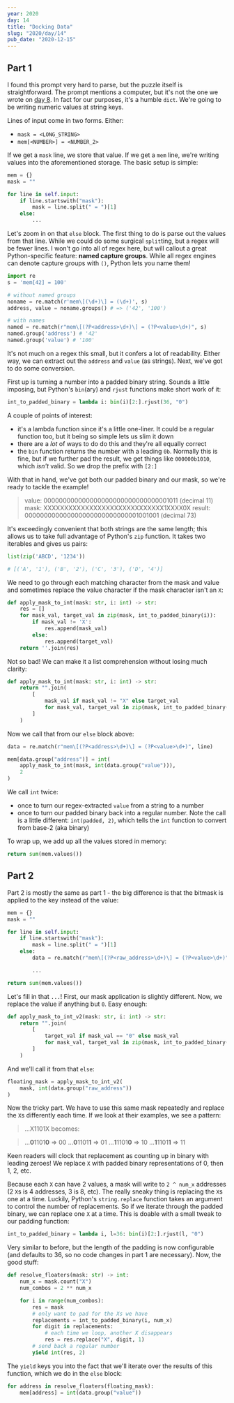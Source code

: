 ```yaml
---
year: 2020
day: 14
title: "Docking Data"
slug: "2020/day/14"
pub_date: "2020-12-15"
---
```


## Part 1

I found this prompt very hard to parse, but the puzzle itself is straightforward. The prompt mentions a computer, but it's not the one we wrote on [day 8](https://github.com/xavdid/advent-of-code/tree/main/solutions/2020/day_08). In fact for our purposes, it's a humble `dict`. We're going to be writing numeric values at string keys.

Lines of input come in two forms. Either:

- `mask = <LONG_STRING>`
- `mem[<NUMBER>] = <NUMBER_2>`

If we get a `mask` line, we store that value. If we get a `mem` line, we're writing values into the aforementioned storage. The basic setup is simple:

```py
mem = {}
mask = ""

for line in self.input:
    if line.startswith("mask"):
        mask = line.split(" = ")[1]
    else:
        ...
```

Let's zoom in on that `else` block. The first thing to do is parse out the values from that line. While we could do some surgical `split`ting, but a regex will be fewer lines. I won't go into all of regex here, but will callout a great Python-specific feature: **named capture groups**. While all regex engines can denote capture groups with `()`, Python lets you name them!

```py
import re
s = 'mem[42] = 100'

# without named groups
noname = re.match(r'mem\[(\d+)\] = (\d+)', s)
address, value = noname.groups() # => ('42', '100')

# with names
named = re.match(r"mem\[(?P<address>\d+)\] = (?P<value>\d+)", s)
named.group('address') # '42'
named.group('value') # '100'
```

It's not much on a regex this small, but it confers a lot of readability. Either way, we can extract out the `address` and `value` (as strings). Next, we've got to do some conversion.

First up is turning a number into a padded binary string. Sounds a little imposing, but Python's `bin`(ary) and `rjust` functions make short work of it:

```py
int_to_padded_binary = lambda i: bin(i)[2:].rjust(36, "0")
```

A couple of points of interest:

- it's a lambda function since it's a little one-liner. It could be a regular function too, but it being so simple lets us slim it down
- there are a _lot_ of ways to do do this and they're all equally correct
- the `bin` function returns the number with a leading `0b`. Normally this is fine, but if we further pad the result, we get things like `000000b1010`, which _isn't_ valid. So we drop the prefix with `[2:]`

With that in hand, we've got both our padded binary and our mask, so we're ready to tackle the example!

> value: 000000000000000000000000000000001011 (decimal 11)
> mask: XXXXXXXXXXXXXXXXXXXXXXXXXXXXX1XXXX0X
> result: 000000000000000000000000000001001001 (decimal 73)

It's exceedingly convenient that both strings are the same length; this allows us to take full advantage of Python's `zip` function. It takes two iterables and gives us pairs:

```py
list(zip('ABCD', '1234'))

# [('A', '1'), ('B', '2'), ('C', '3'), ('D', '4')]
```

We need to go through each matching character from the mask and value and sometimes replace the value character if the mask character isn't an `X`:

```py
def apply_mask_to_int(mask: str, i: int) -> str:
    res = []
    for mask_val, target_val in zip(mask, int_to_padded_binary(i)):
        if mask_val != 'X':
            res.append(mask_val)
        else:
            res.append(target_val)
    return ''.join(res)
```

Not so bad! We can make it a list comprehension without losing much clarity:

```py
def apply_mask_to_int(mask: str, i: int) -> str:
    return "".join(
        [
            mask_val if mask_val != "X" else target_val
            for mask_val, target_val in zip(mask, int_to_padded_binary(i))
        ]
    )
```

Now we call that from our `else` block above:

```py
data = re.match(r"mem\[(?P<address>\d+)\] = (?P<value>\d+)", line)

mem[data.group("address")] = int(
    apply_mask_to_int(mask, int(data.group("value"))),
    2
)
```

We call `int` twice:

- once to turn our regex-extracted `value` from a string to a number
- once to turn our padded binary back into a regular number. Note the call is a little different: `int(padded, 2)`, which tells the `int` function to convert from base-2 (aka binary)

To wrap up, we add up all the values stored in memory:

```py
return sum(mem.values())
```

## Part 2

Part 2 is mostly the same as part 1 - the big difference is that the bitmask is applied to the key instead of the value:

```py
mem = {}
mask = ""

for line in self.input:
    if line.startswith("mask"):
        mask = line.split(" = ")[1]
    else:
        data = re.match(r"mem\[(?P<raw_address>\d+)\] = (?P<value>\d+)", line)

        ...

return sum(mem.values())
```

Let's fill in that `...`! First, our mask application is slightly different. Now, we replace the value if anything but `0`. Easy enough:

```py
def apply_mask_to_int_v2(mask: str, i: int) -> str:
    return "".join(
        [
            target_val if mask_val == "0" else mask_val
            for mask_val, target_val in zip(mask, int_to_padded_binary(i))
        ]
    )
```

And we'll call it from that `else`:

```py
floating_mask = apply_mask_to_int_v2(
    mask, int(data.group("raw_address"))
)
```

Now the tricky part. We have to use this same mask repeatedly and replace the `X`s differently each time. If we look at their examples, we see a pattern:

> ...X1101X becomes:

> ...**0**1101**0** => 00
> ...**0**1101**1** => 01
> ...**1**1101**0** => 10
> ...**1**1101**1** => 11

Keen readers will clock that replacement as counting up in binary with leading zeroes! We replace `X` with padded binary representations of 0, then 1, 2, etc.

Because each `X` can have 2 values, a mask will write to `2 ^ num_x` addresses (2 `X`s is 4 addresses, 3 is 8, etc). The really sneaky thing is replacing the `X`s one at a time. Luckily, Python's `string.replace` function takes an argument to control the number of replacements. So if we iterate through the padded binary, we can replace one `X` at a time. This is doable with a small tweak to our padding function:

```py
int_to_padded_binary = lambda i, l=36: bin(i)[2:].rjust(l, "0")
```

Very similar to before, but the length of the padding is now configurable (and defaults to 36, so no code changes in part 1 are necessary). Now, the good stuff:

```py
def resolve_floaters(mask: str) -> int:
    num_x = mask.count("X")
    num_combos = 2 ** num_x

    for i in range(num_combos):
        res = mask
        # only want to pad for the Xs we have
        replacements = int_to_padded_binary(i, num_x)
        for digit in replacements:
            # each time we loop, another X disappears
            res = res.replace("X", digit, 1)
        # send back a regular number
        yield int(res, 2)
```

The `yield` keys you into the fact that we'll iterate over the results of this function, which we do in the `else` block:

```py
for address in resolve_floaters(floating_mask):
    mem[address] = int(data.group("value"))
```
